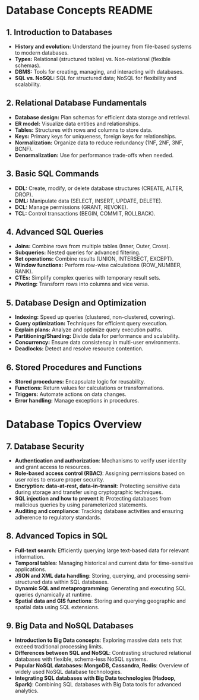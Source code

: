 # Database Concepts README

## 1. Introduction to Databases
- **History and evolution:** Understand the journey from file-based systems to modern databases.
- **Types:** Relational (structured tables) vs. Non-relational (flexible schemas).
- **DBMS:** Tools for creating, managing, and interacting with databases.
- **SQL vs. NoSQL:** SQL for structured data; NoSQL for flexibility and scalability.

## 2. Relational Database Fundamentals
- **Database design:** Plan schemas for efficient data storage and retrieval.
- **ER model:** Visualize data entities and relationships.
- **Tables:** Structures with rows and columns to store data.
- **Keys:** Primary keys for uniqueness, foreign keys for relationships.
- **Normalization:** Organize data to reduce redundancy (1NF, 2NF, 3NF, BCNF).
- **Denormalization:** Use for performance trade-offs when needed.

## 3. Basic SQL Commands
- **DDL:** Create, modify, or delete database structures (CREATE, ALTER, DROP).
- **DML:** Manipulate data (SELECT, INSERT, UPDATE, DELETE).
- **DCL:** Manage permissions (GRANT, REVOKE).
- **TCL:** Control transactions (BEGIN, COMMIT, ROLLBACK).

## 4. Advanced SQL Queries
- **Joins:** Combine rows from multiple tables (Inner, Outer, Cross).
- **Subqueries:** Nested queries for advanced filtering.
- **Set operations:** Combine results (UNION, INTERSECT, EXCEPT).
- **Window functions:** Perform row-wise calculations (ROW_NUMBER, RANK).
- **CTEs:** Simplify complex queries with temporary result sets.
- **Pivoting:** Transform rows into columns and vice versa.

## 5. Database Design and Optimization
- **Indexing:** Speed up queries (clustered, non-clustered, covering).
- **Query optimization:** Techniques for efficient query execution.
- **Explain plans:** Analyze and optimize query execution paths.
- **Partitioning/Sharding:** Divide data for performance and scalability.
- **Concurrency:** Ensure data consistency in multi-user environments.
- **Deadlocks:** Detect and resolve resource contention.

## 6. Stored Procedures and Functions
- **Stored procedures:** Encapsulate logic for reusability.
- **Functions:** Return values for calculations or transformations.
- **Triggers:** Automate actions on data changes.
- **Error handling:** Manage exceptions in procedures.

# Database Topics Overview

## 7. Database Security
- **Authentication and authorization**: Mechanisms to verify user identity and grant access to resources.
- **Role-based access control (RBAC)**: Assigning permissions based on user roles to ensure proper security.
- **Encryption: data-at-rest, data-in-transit**: Protecting sensitive data during storage and transfer using cryptographic techniques.
- **SQL injection and how to prevent it**: Protecting databases from malicious queries by using parameterized statements.
- **Auditing and compliance**: Tracking database activities and ensuring adherence to regulatory standards.

## 8. Advanced Topics in SQL
- **Full-text search**: Efficiently querying large text-based data for relevant information.
- **Temporal tables**: Managing historical and current data for time-sensitive applications.
- **JSON and XML data handling**: Storing, querying, and processing semi-structured data within SQL databases.
- **Dynamic SQL and metaprogramming**: Generating and executing SQL queries dynamically at runtime.
- **Spatial data and GIS functions**: Storing and querying geographic and spatial data using SQL extensions.

## 9. Big Data and NoSQL Databases
- **Introduction to Big Data concepts**: Exploring massive data sets that exceed traditional processing limits.
- **Differences between SQL and NoSQL**: Contrasting structured relational databases with flexible, schema-less NoSQL systems.
- **Popular NoSQL databases: MongoDB, Cassandra, Redis**: Overview of widely used NoSQL database technologies.
- **Integrating SQL databases with Big Data technologies (Hadoop, Spark)**: Combining SQL databases with Big Data tools for advanced analytics.
